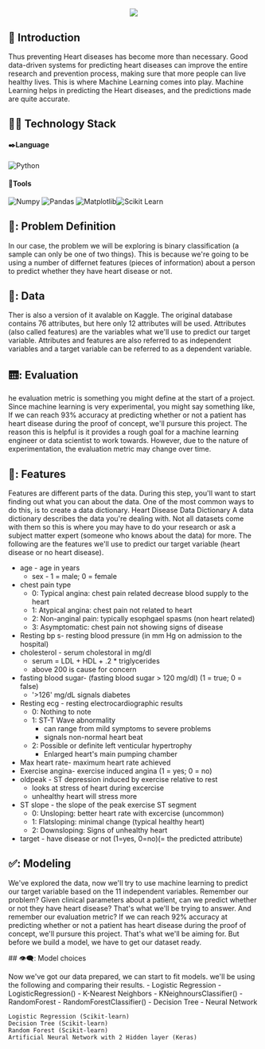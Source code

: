 <h1 align="center">
	<img src="https://readme-typing-svg.herokuapp.com?size=35&color=8B65F7&width=600&height=70&lines=Heart+Disease+Prediction!%F0%9F%92%9F"> 
</h1>

## 👀 Introduction
Thus preventing Heart diseases has become more than necessary. Good data-driven systems for predicting heart diseases can improve the entire research and prevention process, making sure that more people can live healthy lives. This is where Machine Learning comes into play. Machine Learning helps in predicting the Heart diseases, and the predictions made are quite accurate.

## 👩‍💻 Technology Stack
#### ✒️**Language**
![Python](https://img.shields.io/badge/python-000066?style=for-the-badge&logo=python&logoColor=silver)
#### 🧰**Tools**
 ![Numpy](https://img.shields.io/badge/Numpy-000000?style=for-the-badge&logo=numpy&logoColor=silver) ![Pandas](https://img.shields.io/badge/Pandas-3c0152?style=for-the-badge&logo=pandas&logoColor=silver) ![Matplotlib](https://img.shields.io/badge/Matplotlib-40001c?style=for-the-badge&logo=matplotlib&logoColor=silver)![Scikit Learn](https://img.shields.io/badge/-Scikit%20Learn-%23f50000?style=for-the-badge&logo=transformer&logoColor=silver)


## 🔭: Problem Definition
<p>In our case, the problem we will be exploring is binary classification (a sample can only be one of two things).
This is because we're going to be using a number of differnet features (pieces of information) about a person to predict whether they have heart disease or not.</p>

## 📘: Data
<p>Ther is also a version of it avalable on Kaggle.
The original database contains 76 attributes, but here only 12 attributes will be used. Attributes (also called features) are the variables what we'll use to predict our target variable.
Attributes and features are also referred to as independent variables and a target variable can be referred to as a dependent variable.</p>

## 🛗: Evaluation
<p> he evaluation metric is something you might define at the start of a project.
Since machine learning is very experimental, you might say something like,
If we can reach 93% accuracy at predicting whether or not a patient has heart disease during the proof of concept, we'll pursure this project.
The reason this is helpful is it provides a rough goal for a machine learning engineer or data scientist to work towards.
However, due to the nature of experimentation, the evaluation metric may change over time.</p>

## 🛶: Features
<p>Features are different parts of the data. During this step, you'll want to start finding out what you can about the data.
One of the most common ways to do this, is to create a data dictionary.
Heart Disease Data Dictionary
A data dictionary describes the data you're dealing with. Not all datasets come with them so this is where you may have to do your research or ask a subject matter expert (someone who knows about the data) for more.
The following are the features we'll use to predict our target variable (heart disease or no heart disease).

- age - age in years
	- sex - 1 = male; 0 = female
- chest pain type
	- 0: Typical angina: chest pain related decrease blood supply to the heart
	- 1: Atypical angina: chest pain not related to heart
	- 2: Non-anginal pain: typically esophgael spasms (non heart related)
	- 3: Asymptomatic: chest pain not showing signs of disease
- Resting bp s- resting blood pressure (in mm Hg on admission to the hospital)
- cholesterol - serum cholestoral in mg/dl
	- serum = LDL + HDL + .2 * triglycerides
	- above 200 is cause for concern
- fasting blood sugar- (fasting blood sugar > 120 mg/dl) (1 = true; 0 = false)
	- '>126' mg/dL signals diabetes
- Resting ecg - resting electrocardiographic results
	- 0: Nothing to note
	- 1: ST-T Wave abnormality
		- can range from mild symptoms to severe problems
		- signals non-normal heart beat
	- 2: Possible or definite left venticular hypertrophy
		- Enlarged heart's main pumping chamber
- Max heart rate- maximum heart rate achieved
- Exercise angina- exercise induced angina (1 = yes; 0 = no)
- oldpeak - ST depression induced by exercise relative to rest
	- looks at stress of heart during excercise
	- unhealthy heart will stress more
- ST slope - the slope of the peak exercise ST segment
	- 0: Unsloping: better heart rate with excercise (uncommon)
	- 1: Flatsloping: minimal change (typical healthy heart)
	- 2: Downsloping: Signs of unhealthy heart
- target - have disease or not (1=yes, 0=no)(= the predicted attribute)
</p>

## ✅: Modeling
<p>We've explored the data, now we'll try to use machine learning to predict our target variable based on the 11 independent variables.
Remember our problem?
Given clinical parameters about a patient, can we predict whether or not they have heart disease?
That's what we'll be trying to answer.
And remember our evaluation metric?
If we can reach 92% accuracy at predicting whether or not a patient has heart disease during the proof of concept, we'll pursure this project.
That's what we'll be aiming for.
But before we build a model, we have to get our dataset ready.
</p>
## 👁️‍🗨️: Model choices
<p>
Now we've got our data prepared, we can start to fit models. we'll be using the following and comparing their results.
	- Logistic Regression - LogisticRegression()
	- K-Nearest Neighbors - KNeighnoursClassifier()
	- RandomForest - RandomForestClassifier()
	- Decision Tree
	- Neural Network
</p>


    Logistic Regression (Scikit-learn)
    Decision Tree (Scikit-learn)
    Random Forest (Scikit-learn)
    Artificial Neural Network with 2 Hidden layer (Keras)
